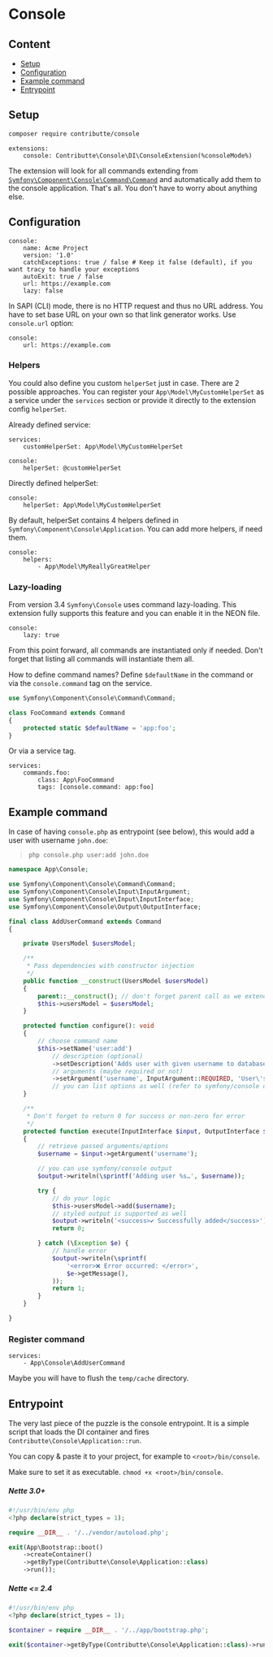 # Console

## Content

- [Setup](#usage)
- [Configuration](#configuration)
- [Example command](#example-command)
- [Entrypoint](#entrypoint)

## Setup

```bash
composer require contributte/console
```

```neon
extensions:
	console: Contributte\Console\DI\ConsoleExtension(%consoleMode%)
```

The extension will look for all commands extending from [`Symfony\Component\Console\Command\Command`](https://github.com/symfony/symfony/blob/master/src/Symfony/Component/Console/Command/Command.php) and automatically add them to the console application.
That's all. You don't have to worry about anything else.

## Configuration

```neon
console:
	name: Acme Project
	version: '1.0'
	catchExceptions: true / false # Keep it false (default), if you want tracy to handle your exceptions
	autoExit: true / false
	url: https://example.com
	lazy: false
```

In SAPI (CLI) mode, there is no HTTP request and thus no URL address.
You have to set base URL on your own so that link generator works. Use `console.url` option:

```neon
console:
	url: https://example.com
```

### Helpers

You could also define you custom `helperSet` just in case. There are 2 possible approaches. You can register your
`App\Model\MyCustomHelperSet` as a service under the `services` section or provide it directly to the extension config `helperSet`.

Already defined service:

```neon
services:
	customHelperSet: App\Model\MyCustomHelperSet

console:
	helperSet: @customHelperSet
```

Directly defined helperSet:

```neon
console:
	helperSet: App\Model\MyCustomHelperSet
```

By default, helperSet contains 4 helpers defined in `Symfony\Component\Console\Application`. You can add more helpers, if need them.

```neon
console:
	helpers:
		- App\Model\MyReallyGreatHelper
```

### Lazy-loading

From version 3.4 `Symfony\Console` uses command lazy-loading. This extension fully supports this feature and
you can enable it in the NEON file.

```neon
console:
	lazy: true
```

From this point forward, all commands are instantiated only if needed. Don't forget that listing all commands will instantiate them all.

How to define command names? Define `$defaultName` in the command or via the `console.command` tag on the service.

```php
use Symfony\Component\Console\Command\Command;

class FooCommand extends Command
{
	protected static $defaultName = 'app:foo';
}
```

Or via a service tag.

```neon
services:
	commands.foo:
		class: App\FooCommand
		tags: [console.command: app:foo]
```

## Example command

In case of having `console.php` as entrypoint (see below), this would add a user with username `john.doe`:

> `php console.php user:add john.doe`

```php
namespace App\Console;

use Symfony\Component\Console\Command\Command;
use Symfony\Component\Console\Input\InputArgument;
use Symfony\Component\Console\Input\InputInterface;
use Symfony\Component\Console\Output\OutputInterface;

final class AddUserCommand extends Command
{

	private UsersModel $usersModel;

	/**
	 * Pass dependencies with constructor injection
	 */
	public function __construct(UsersModel $usersModel)
	{
		parent::__construct(); // don't forget parent call as we extends from Command
		$this->usersModel = $usersModel;
	}

	protected function configure(): void
	{
		// choose command name
		$this->setName('user:add')
			// description (optional)
			->setDescription('Adds user with given username to database')
			// arguments (maybe required or not)
			->setArgument('username', InputArgument::REQUIRED, 'User\'s username');
			// you can list options as well (refer to symfony/console docs for more info)
	}

	/**
	 * Don't forget to return 0 for success or non-zero for error
	 */
	protected function execute(InputInterface $input, OutputInterface $output): int
	{
		// retrieve passed arguments/options
		$username = $input->getArgument('username');

		// you can use symfony/console output
		$output->writeln(\sprintf('Adding user %s…', $username));

		try {
			// do your logic
			$this->usersModel->add($username);
			// styled output is supported as well
			$output->writeln('<success>✔ Successfully added</success>');
			return 0;

		} catch (\Exception $e) {
			// handle error
			$output->writeln(\sprintf(
				'<error>❌ Error occurred: </error>',
				$e->getMessage(),
			));
			return 1;
		}
	}

}
```

### Register command

```neon
services:
	- App\Console\AddUserCommand
```

Maybe you will have to flush the `temp/cache` directory.

## Entrypoint

The very last piece of the puzzle is the console entrypoint. It is a simple script that loads the DI container and fires  `Contributte\Console\Application::run`.

You can copy & paste it to your project, for example to `<root>/bin/console`.

Make sure to set it as executable. `chmod +x <root>/bin/console`.

##### Nette 3.0+

```php
#!/usr/bin/env php
<?php declare(strict_types = 1);

require __DIR__ . '/../vendor/autoload.php';

exit(App\Bootstrap::boot()
	->createContainer()
	->getByType(Contributte\Console\Application::class)
	->run());
```

##### Nette <= 2.4

```php
#!/usr/bin/env php
<?php declare(strict_types = 1);

$container = require __DIR__ . '/../app/bootstrap.php';

exit($container->getByType(Contributte\Console\Application::class)->run());
```
